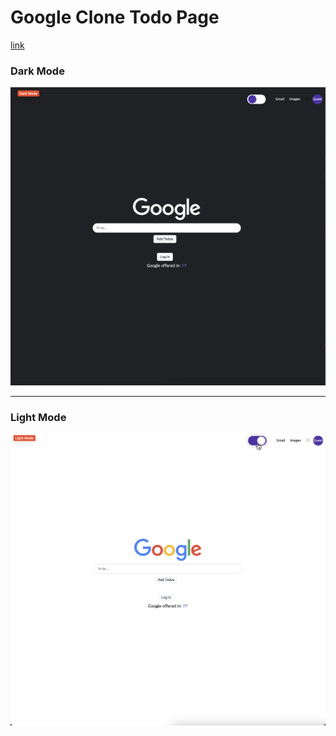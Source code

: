 # Google Clone Todo Page

[link](https://kisyam.github.io/google-clone-todo-page/)

### Dark Mode

![Alt text](image.png)

---

### Light Mode

![Alt text](image-1.png)
